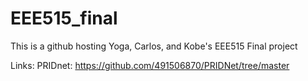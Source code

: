 # EEE515_final

This is a github hosting Yoga, Carlos, and Kobe's EEE515 Final project

Links:
PRIDnet: https://github.com/491506870/PRIDNet/tree/master
